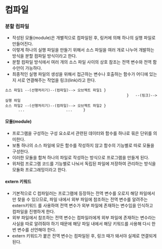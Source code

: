 컴파일
==
### 분할 컴파일
* 작성된 모듈(module)은 개별적으로 컴파일된 후, 링커에 의해 하나의 실행 파일로 만들어진다.
* 이렇게 하나의 실행 파일을 만들기 위해서 소스 파일을 여러 개로 나누어 개발하는 방식을 분할 컴파일 방식이라고 한다.
* 분할 컴파일 방식에서 여러 개의 소스 파일 사이의 상호 참조는 전역 변수와 전역 함수만이 가능하다.
* 최종적인 실행 파일의 생성을 위해서 접근하는 변수나 호출하는 함수가 어디에 있는지 서로 연결해주는 작업을 링크(link)라고 한다.
```
소스 파일1 --(선행처리기)--(컴파일)--> 오브젝트 파일1	}
                                                        }	--(링크)-->	실행 파일
소스 파일2 --(선행처리기)--(컴파일)--> 오브젝트 파일2	}  
      ...					...     }
```

#### 모듈(module)
* 프로그램을 구성하는 구성 요소로서 관련된 데이터와 함수를 하나로 묶은 단위를 의미한다.
* 보통 하나의 소스 파일에 모든 함수를 작성하지 않고 함수의 기능별로 따로 모듈을 구성한다.
* 이러한 모듈을 합쳐 하나의 파일로 작성하는 방식으로 프로그램을 만들게 된다.
* 위처럼 프로그램 코드를 기능별로 나눠서 독립된 파일에 저장하여 관리하는 방식을 모듈화 프로그래밍이라고 한다.

#### extern 키워드
* 기본적으로 C 컴파일러는 프로그램에 등장하는 전역 변수를 오로지 해당 파일에서만 찾을 수 있으므로, 파일 내에서 외부 파일에 참조하는 전역 변수를 알려주는 extern키워드 를 사용하여 전역 변수가 외부 파일에 존재하는 변수임을 인식하고 컴파일을 진행하게 한다.
* 외부 파일에서 참조하는 전역 변수는 컴파일러에게 외부 파일에 존재하는 변수라는 사실을 따로 알려줘야 하기 때문에 해당 파일 내에서 해당 키워드를 사용해 다시 한 번 변수를 선언해야 한다.
* extern 키워드가 붙은 전역 변수는 컴파일된 후, 링크 때가 돼서야 실제로 연결되게 된다.
















